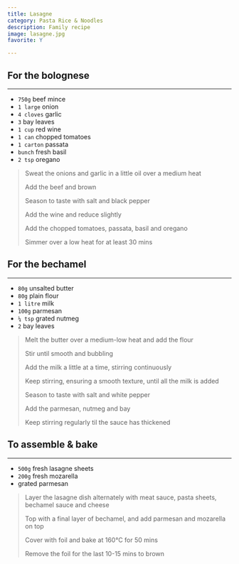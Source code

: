 ```yaml
---
title: Lasagne 
category: Pasta Rice & Noodles
description: Family recipe
image: lasagne.jpg
favorite: Y

--- 
```


## For the bolognese

---

* `750g` beef mince
* `1 large`  onion
* `4 cloves` garlic
* `3` bay leaves
* `1 cup` red wine
* `1 can` chopped tomatoes
* `1 carton` passata
* `bunch` fresh basil
* `2 tsp` oregano
 
> Sweat the onions and garlic in a little oil over a medium heat
>
> Add the beef and brown
>
> Season to taste with salt and black pepper
>
> Add the wine and reduce slightly
>
> Add the chopped tomatoes, passata, basil and oregano
>
> Simmer over a low heat for at least 30 mins

## For the bechamel

---

* `80g` unsalted butter
* `80g` plain flour
* `1 litre` milk
* `100g` parmesan
* `¼ tsp` grated nutmeg
* `2` bay leaves

> Melt the butter over a medium-low heat and add the flour
>
> Stir until smooth and bubbling
>
> Add the milk a little at a time, stirring continuously
>
> Keep stirring, ensuring a smooth texture, until all the milk is added
>
> Season to taste with salt and white pepper
>
> Add the parmesan, nutmeg and bay
>
> Keep stirring regularly til the sauce has thickened

## To assemble & bake

---

* `500g` fresh lasagne sheets 
* `200g` fresh mozarella
* grated parmesan

> Layer the lasagne dish alternately with meat sauce, pasta sheets, bechamel sauce and cheese
>
> Top with a final layer of bechamel, and add parmesan and mozarella on top
>
> Cover with foil and bake at 160°C for 50 mins
>
> Remove the foil for the last 10-15 mins to brown